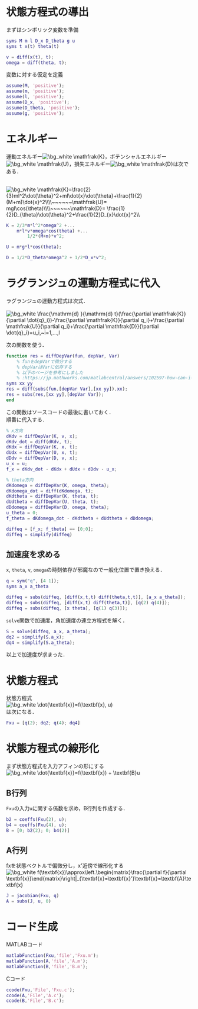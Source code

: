 # 状態方程式の導出

まずはシンボリック変数を準備  

```MATLAB
syms M m l D_x D_theta g u
syms t x(t) theta(t)

v = diff(x(t), t);
omega = diff(theta, t);
```
変数に対する仮定を定義  

```MATLAB
assume(M, 'positive');
assume(m, 'positive');
assume(l, 'positive');
assume(D_x, 'positive');
assume(D_theta, 'positive');
assume(g, 'positive');
```
# エネルギー
運動エネルギー<img src="https://latex.codecogs.com/png.image?\dpi{120}&space;\bg_white&space;\mathfrak{K}" title="\bg_white \mathfrak{K}" />，ポテンシャルエネルギー<img src="https://latex.codecogs.com/png.image?\dpi{120}&space;\bg_white&space;\mathfrak{U}" title="\bg_white \mathfrak{U}" />，損失エネルギー<img src="https://latex.codecogs.com/png.image?\dpi{120}&space;\bg_white&space;\mathfrak{D}" title="\bg_white \mathfrak{D}" />は次である．  

<br>  

<img src="https://latex.codecogs.com/png.image?\dpi{120}&space;\bg_white&space;\mathfrak{K}=\frac{2}{3}ml^2\dot{\theta}^2&plus;ml\dot{x}\dot{\theta}&plus;\frac{1}{2}(M&plus;m)\dot{x}^2\\\\~~~~~~\mathfrak{U}=&space;mgl\cos(\theta)\\\\~~~~~~\mathfrak{D}=&space;\frac{1}{2}D_{\theta}\dot{\theta}^2&plus;\frac{1}{2}D_{x}\dot{x}^2\\" title="\bg_white \mathfrak{K}=\frac{2}{3}ml^2\dot{\theta}^2+ml\dot{x}\dot{\theta}+\frac{1}{2}(M+m)\dot{x}^2\\\\~~~~~~\mathfrak{U}= mgl\cos(\theta)\\\\~~~~~~\mathfrak{D}= \frac{1}{2}D_{\theta}\dot{\theta}^2+\frac{1}{2}D_{x}\dot{x}^2\\" />


```MATLAB
K = 2/3*m*l^2*omega^2 +...
    m*l*v*omega*cos(theta) +...
        1/2*(M+m)*v^2;

U = m*g*l*cos(theta);

D = 1/2*D_theta*omega^2 + 1/2*D_x*v^2;
```


# ラグランジュの運動方程式に代入

ラグランジュの運動方程式は次式．  
<br>
<img src="https://latex.codecogs.com/png.image?\dpi{120}&space;\bg_white&space;\frac{\mathrm{d}&space;}{\mathrm{d}&space;t}(\frac{\partial&space;\mathfrak{K}}{\partial&space;\dot{q}_i})-\frac{\partial&space;\mathfrak{K}}{\partial&space;q_i}&plus;\frac{\partial&space;\mathfrak{U}}{\partial&space;q_i}&plus;\frac{\partial&space;\mathfrak{D}}{\partial&space;\dot{q}_i}=u_i,~i=1,...,l" title="\bg_white \frac{\mathrm{d} }{\mathrm{d} t}(\frac{\partial \mathfrak{K}}{\partial \dot{q}_i})-\frac{\partial \mathfrak{K}}{\partial q_i}+\frac{\partial \mathfrak{U}}{\partial q_i}+\frac{\partial \mathfrak{D}}{\partial \dot{q}_i}=u_i,~i=1,...,l" />
<br>

次の関数を使う．  
```MATLAB
function res = diffDepVar(fun, depVar, Var)
    % funをdepVarで微分する
    % depVarはVarに依存する
    % 以下のぺージを参考にしました
    % :https://jp.mathworks.com/matlabcentral/answers/102597-how-can-i-solve-the-euler-lagrange-equation-in-the-symbolic-toolbox-5-3-r2009b
syms xx yy
res = diff(subs(fun,[depVar Var],[xx yy]),xx);
res = subs(res,[xx yy],[depVar Var]);
end
```
この関数はソースコードの最後に書いておく．  
順番に代入する．  

```MATLAB
% x方向
dKdv = diffDepVar(K, v, x);
dKdv_dot = diff(dKdv, t);
dKdx = diffDepVar(K, x, t);
dUdx = diffDepVar(U, x, t);
dDdv = diffDepVar(D, v, x);
u_x = u;
f_x = dKdv_dot - dKdx + dUdx + dDdv - u_x;

% theta方向
dKdomega = diffDepVar(K, omega, theta);
dKdomega_dot = diff(dKdomega, t);
dKdtheta = diffDepVar(K, theta, t);
dUdtheta = diffDepVar(U, theta, t);
dDdomega = diffDepVar(D, omega, theta);
u_theta = 0;
f_theta = dKdomega_dot - dKdtheta + dUdtheta + dDdomega;

diffeq = [f_x; f_theta] == [0;0];
diffeq = simplify(diffeq)
```

## 加速度を求める
`x`, `theta`, `v`, `omega`の時刻依存が邪魔なので一般化位置で置き換える．  
```MATLAB
q = sym("q", [4 1]);
syms a_x a_theta

diffeq = subs(diffeq, [diff(x,t,t) diff(theta,t,t)], [a_x a_theta]);
diffeq = subs(diffeq, [diff(x,t) diff(theta,t)], [q(2) q(4)]);
diffeq = subs(diffeq, [x theta], [q(1) q(3)]);
```

`solve`関数で加速度，角加速度の連立方程式を解く．  
```MATLAB
S = solve(diffeq, a_x, a_theta);
dq2 = simplify(S.a_x);
dq4 = simplify(S.a_theta);
```
以上で加速度が求まった．  

# 状態方程式
状態方程式  
<img src="https://latex.codecogs.com/png.image?\dpi{120}&space;\bg_white&space;\dot{\textbf{x}}=f(\textbf{x},&space;u)" title="\bg_white \dot{\textbf{x}}=f(\textbf{x}, u)" />  
は次になる．  

```MATLAB
Fxu = [q(2); dq2; q(4); dq4]
```

# 状態方程式の線形化
まず状態方程式を入力アフィンの形にする  
<img src="https://latex.codecogs.com/png.image?\dpi{120}&space;\bg_white&space;\dot{\textbf{x}}=f(\textbf{x})&space;&plus;&space;\textbf{B}u" title="\bg_white \dot{\textbf{x}}=f(\textbf{x}) + \textbf{B}u" />  

## B行列
`Fxu`の入力`u`に関する係数を求め，B行列を作成する．  

```MATLAB
b2 = coeffs(Fxu(2), u);
b4 = coeffs(Fxu(4), u);
B = [0; b2(2); 0; b4(2)]
```

## A行列
fxを状態ベクトルで偏微分し，x'近傍で線形化する  
<img src="https://latex.codecogs.com/png.image?\dpi{120}&space;\bg_white&space;f(\textbf{x})\approx\left.\begin{matrix}\frac{\partial&space;f}{\partial&space;\textbf{x}}\end{matrix}\right|_{\textbf{x}=\textbf{x}'}\textbf{x}=\textbf{A}\textbf{x}&space;" title="\bg_white f(\textbf{x})\approx\left.\begin{matrix}\frac{\partial f}{\partial \textbf{x}}\end{matrix}\right|_{\textbf{x}=\textbf{x}'}\textbf{x}=\textbf{A}\textbf{x} " />  

```MATLAB
J = jacobian(Fxu, q)
A = subs(J, u, 0)
```

# コード生成
MATLABコード  
```MATLAB
matlabFunction(Fxu,'file','Fxu.m');
matlabFunction(A,'file','A.m');
matlabFunction(B,'file','B.m');
```

Cコード  

```MATLAB
ccode(Fxu,'File','Fxu.c');
ccode(A,'File','A.c');
ccode(B,'File','B.c');
```
